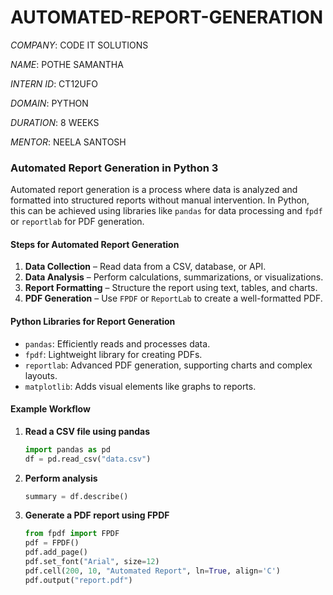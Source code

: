 # AUTOMATED-REPORT-GENERATION
*COMPANY*:   CODE IT SOLUTIONS


*NAME*:      POTHE SAMANTHA


*INTERN ID*:  CT12UFO


*DOMAIN*:     PYTHON


*DURATION*:   8 WEEKS


*MENTOR*:    NEELA SANTOSH


### **Automated Report Generation in Python 3**

Automated report generation is a process where data is analyzed and formatted into structured reports without manual intervention. In Python, this can be achieved using libraries like `pandas` for data processing and `fpdf` or `reportlab` for PDF generation.

#### **Steps for Automated Report Generation**
1. **Data Collection** – Read data from a CSV, database, or API.
2. **Data Analysis** – Perform calculations, summarizations, or visualizations.
3. **Report Formatting** – Structure the report using text, tables, and charts.
4. **PDF Generation** – Use `FPDF` or `ReportLab` to create a well-formatted PDF.

#### **Python Libraries for Report Generation**
- `pandas`: Efficiently reads and processes data.
- `fpdf`: Lightweight library for creating PDFs.
- `reportlab`: Advanced PDF generation, supporting charts and complex layouts.
- `matplotlib`: Adds visual elements like graphs to reports.

#### **Example Workflow**
1. **Read a CSV file using pandas**  
   ```python
   import pandas as pd
   df = pd.read_csv("data.csv")
   ```
2. **Perform analysis**  
   ```python
   summary = df.describe()
   ```
3. **Generate a PDF report using FPDF**  
   ```python
   from fpdf import FPDF
   pdf = FPDF()
   pdf.add_page()
   pdf.set_font("Arial", size=12)
   pdf.cell(200, 10, "Automated Report", ln=True, align='C')
   pdf.output("report.pdf")
   ```

